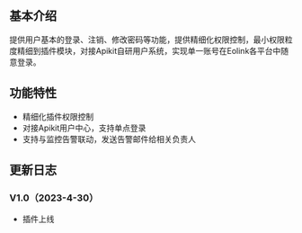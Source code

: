 ## 基本介绍
提供用户基本的登录、注销、修改密码等功能，提供精细化权限控制，最小权限粒度精细到插件模块，对接Apikit自研用户系统，实现单一账号在Eolink各平台中随意登录。
## 功能特性
- 精细化插件权限控制
- 对接Apikit用户中心，支持单点登录
- 支持与监控告警联动，发送告警邮件给相关负责人
## 更新日志
### V1.0（2023-4-30）
- 插件上线